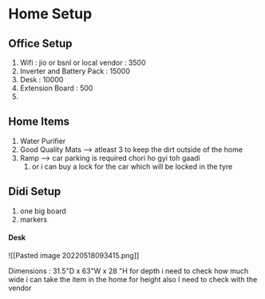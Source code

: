 # Home Setup 


## Office Setup
1. Wifi :  jio or bsnl or local vendor  : 3500
2. Inverter and Battery Pack : 15000
3. Desk : 10000 
4. Extension Board : 500
5. 


## Home Items
1. Water Purifier
2. Good Quality Mats --> atleast 3 to keep the dirt outside of the home
3. Ramp --> car parking is required chori ho gyi toh gaadi
	1. or i can buy a lock for the car which will be locked in the tyre


## Didi Setup
1. one big board
2. markers




#### Desk
![[Pasted image 20220518093415.png]]

Dimensions : 31.5"D x 63"W x 28 "H
for depth i need to check how much wide i can take the item in the home
for height also I need to check with the vendor

